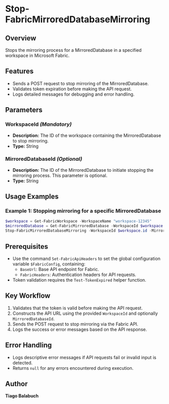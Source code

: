 # Stop-FabricMirroredDatabaseMirroring

## Overview

Stops the mirroring process for a MirroredDatabase in a specified workspace in Microsoft Fabric.

## Features

- Sends a POST request to stop mirroring of the MirroredDatabase.
- Validates token expiration before making the API request.
- Logs detailed messages for debugging and error handling.

## Parameters

### WorkspaceId *(Mandatory)*

- **Description:** The ID of the workspace containing the MirroredDatabase to stop mirroring.
- **Type:** String

### MirroredDatabaseId *(Optional)*

- **Description:** The ID of the MirroredDatabase to initiate stopping the mirroring process. This parameter is optional.
- **Type:** String

## Usage Examples

### Example 1: Stopping mirroring for a specific MirroredDatabase

```powershell
$workspace = Get-FabricWorkspace -WorkspaceName "workspace-12345"
$mirroredDatabase = Get-FabricMirroredDatabase -WorkspaceId $workspace.id -MirroredDatabaseName "WideWorldImportersDW"
Stop-FabricMirroredDatabaseMirroring -WorkspaceId $workspace.id -MirroredDatabaseId $mirroredDatabase.id
```

## Prerequisites

- Use the command `Set-FabricApiHeaders` to set the global configuration variable `$FabricConfig`, containing:
  - `BaseUrl`: Base API endpoint for Fabric.
  - `FabricHeaders`: Authentication headers for API requests.
- Token validation requires the `Test-TokenExpired` helper function.

## Key Workflow

1. Validates that the token is valid before making the API request.
2. Constructs the API URL using the provided `WorkspaceId` and optionally `MirroredDatabaseId`.
3. Sends the POST request to stop mirroring via the Fabric API.
4. Logs the success or error messages based on the API response.

## Error Handling

- Logs descriptive error messages if API requests fail or invalid input is detected.
- Returns `null` for any errors encountered during execution.

## Author

**Tiago Balabuch**